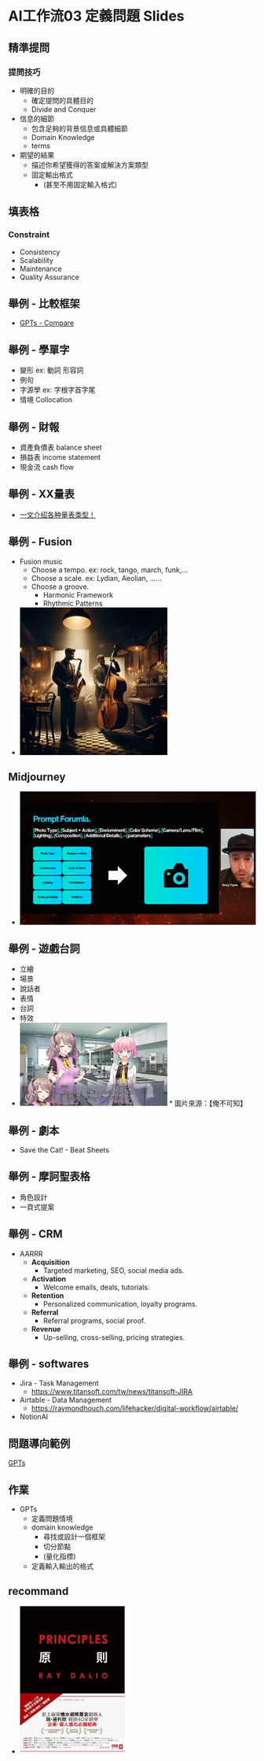 # AI工作流03 定義問題 Slides

<div class="slide">

## 精準提問

### 提問技巧
* 明確的目的
  * 確定提問的具體目的
  * Divide and Conquer
* 信息的細節
  * 包含足夠的背景信息或具體細節
  * Domain Knowledge
  * terms
* 期望的結果
  * 描述你希望獲得的答案或解決方案類型
  * 固定輸出格式
    * (甚至不用固定輸入格式)

</div>

<div class="slide">

## 填表格

### Constraint
* Consistency
* Scalability
* Maintenance
* Quality Assurance

</div>

<div class="slide">

## 舉例 - 比較框架
* [GPTs - Compare](https://ai.posetmage.com/GPTs/Tool/Libra%20-%20Compare%20Feature/)

</div>

<div class="slide">

## 舉例 - 學單字
* 變形 ex: 動詞 形容詞
* 例句
* 字源學 ex: 字根字首字尾
* 情境 Collocation

</div>

<div class="slide">

## 舉例 - 財報
* 資產負債表 balance sheet
* 損益表 income statement
* 現金流 cash flow

</div>

<div class="slide">

## 舉例 - XX量表
* [一文介绍各种量表类型！](https://zhuanlan.zhihu.com/p/410919476)

</div>

<div class="slide">

## 舉例 - Fusion
* Fusion music
  * Choose a tempo. ex: rock, tango, march, funk,...
  * Choose a scale. ex: Lydian, Aeolian, ......
  * Choose a groove.
    * Harmonic Framework
    * Rhythmic Patterns
* <img src="./03/jazz.webp" width="300">

</div>

<div class="slide">

## Midjourney
* ![](./03/Hacking%20Midjourney.webp)

</div>

<div class="slide">

## 舉例 - 遊戲台詞
* 立繪
* 場景
* 說話者
* 表情
* 台詞
* 特效
* <img src="./03/galgame.webp" width="300">
  * 圖片來源：【俺不可知】

</div>


<div class="slide">

## 舉例 - 劇本
* Save the Cat! - Beat Sheets

</div>

<div class="slide">

## 舉例 - 摩訶聖表格
* 角色設計
* 一頁式提案

</div>

<div class="slide">

## 舉例 - CRM
* AARRR
  * **Acquisition**
    * Targeted marketing, SEO, social media ads.
  * **Activation**
    * Welcome emails, deals, tutorials.
  * **Retention**
    * Personalized communication, loyalty programs.
  * **Referral**
    * Referral programs, social proof.
  * **Revenue**
    * Up-selling, cross-selling, pricing strategies.

</div>


<div class="slide">

## 舉例 - softwares
* Jira - Task Management
  * https://www.titansoft.com/tw/news/titansoft-JIRA
* Airtable - Data Management 
  * https://raymondhouch.com/lifehacker/digital-workflow/airtable/
* NotionAI

</div>

<div class="slide">

## 問題導向範例
[GPTs](https://ai.posetmage.com/GPTs/)

</div>
<div class="slide">

## 作業
* GPTs
  * 定義問題情境
  * domain knowledge
    * 尋找或設計一個框架
    * 切分節點
    * (量化指標)
  * 定義輸入輸出的格式

## recommand
* <img src="./03/principles.webp" height="300">

</div>
